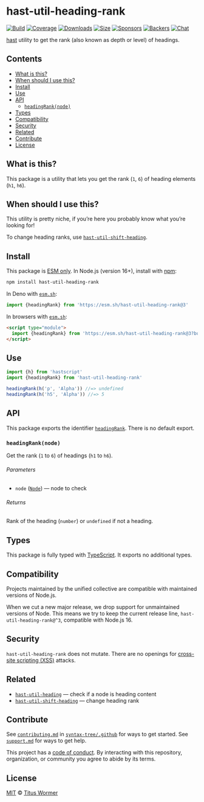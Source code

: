 # hast-util-heading-rank

[![Build][build-badge]][build]
[![Coverage][coverage-badge]][coverage]
[![Downloads][downloads-badge]][downloads]
[![Size][size-badge]][size]
[![Sponsors][sponsors-badge]][collective]
[![Backers][backers-badge]][collective]
[![Chat][chat-badge]][chat]

[hast][] utility to get the rank (also known as depth or level) of headings.

## Contents

*   [What is this?](#what-is-this)
*   [When should I use this?](#when-should-i-use-this)
*   [Install](#install)
*   [Use](#use)
*   [API](#api)
    *   [`headingRank(node)`](#headingranknode)
*   [Types](#types)
*   [Compatibility](#compatibility)
*   [Security](#security)
*   [Related](#related)
*   [Contribute](#contribute)
*   [License](#license)

## What is this?

This package is a utility that lets you get the rank (`1`, `6`) of heading
elements (`h1`, `h6`).

## When should I use this?

This utility is pretty niche, if you’re here you probably know what you’re
looking for!

To change heading ranks, use
[`hast-util-shift-heading`][hast-util-shift-heading].

## Install

This package is [ESM only][esm].
In Node.js (version 16+), install with [npm][]:

```sh
npm install hast-util-heading-rank
```

In Deno with [`esm.sh`][esmsh]:

```js
import {headingRank} from 'https://esm.sh/hast-util-heading-rank@3'
```

In browsers with [`esm.sh`][esmsh]:

```html
<script type="module">
  import {headingRank} from 'https://esm.sh/hast-util-heading-rank@3?bundle'
</script>
```

## Use

```js
import {h} from 'hastscript'
import {headingRank} from 'hast-util-heading-rank'

headingRank(h('p', 'Alpha')) //=> undefined
headingRank(h('h5', 'Alpha')) //=> 5
```

## API

This package exports the identifier [`headingRank`][api-heading-rank].
There is no default export.

### `headingRank(node)`

Get the rank (`1` to `6`) of headings (`h1` to `h6`).

###### Parameters

*   `node` ([`Node`][node])
    — node to check

###### Returns

Rank of the heading (`number`) or `undefined` if not a heading.

## Types

This package is fully typed with [TypeScript][].
It exports no additional types.

## Compatibility

Projects maintained by the unified collective are compatible with maintained
versions of Node.js.

When we cut a new major release, we drop support for unmaintained versions of
Node.
This means we try to keep the current release line,
`hast-util-heading-rank@^3`, compatible with Node.js 16.

## Security

`hast-util-heading-rank` does not mutate.
There are no openings for [cross-site scripting (XSS)][xss] attacks.

## Related

*   [`hast-util-heading`](https://github.com/syntax-tree/hast-util-heading)
    — check if a node is heading content
*   [`hast-util-shift-heading`](https://github.com/syntax-tree/hast-util-heading)
    — change heading rank

## Contribute

See [`contributing.md`][contributing] in [`syntax-tree/.github`][health] for
ways to get started.
See [`support.md`][support] for ways to get help.

This project has a [code of conduct][coc].
By interacting with this repository, organization, or community you agree to
abide by its terms.

## License

[MIT][license] © [Titus Wormer][author]

<!-- Definition -->

[build-badge]: https://github.com/syntax-tree/hast-util-heading-rank/workflows/main/badge.svg

[build]: https://github.com/syntax-tree/hast-util-heading-rank/actions

[coverage-badge]: https://img.shields.io/codecov/c/github/syntax-tree/hast-util-heading-rank.svg

[coverage]: https://codecov.io/github/syntax-tree/hast-util-heading-rank

[downloads-badge]: https://img.shields.io/npm/dm/hast-util-heading-rank.svg

[downloads]: https://www.npmjs.com/package/hast-util-heading-rank

[size-badge]: https://img.shields.io/badge/dynamic/json?label=minzipped%20size&query=$.size.compressedSize&url=https://deno.bundlejs.com/?q=hast-util-heading-rank

[size]: https://bundlejs.com/?q=hast-util-heading-rank

[sponsors-badge]: https://opencollective.com/unified/sponsors/badge.svg

[backers-badge]: https://opencollective.com/unified/backers/badge.svg

[collective]: https://opencollective.com/unified

[chat-badge]: https://img.shields.io/badge/chat-discussions-success.svg

[chat]: https://github.com/syntax-tree/unist/discussions

[npm]: https://docs.npmjs.com/cli/install

[esm]: https://gist.github.com/sindresorhus/a39789f98801d908bbc7ff3ecc99d99c

[esmsh]: https://esm.sh

[typescript]: https://www.typescriptlang.org

[license]: license

[author]: https://wooorm.com

[health]: https://github.com/syntax-tree/.github

[contributing]: https://github.com/syntax-tree/.github/blob/main/contributing.md

[support]: https://github.com/syntax-tree/.github/blob/main/support.md

[coc]: https://github.com/syntax-tree/.github/blob/main/code-of-conduct.md

[hast]: https://github.com/syntax-tree/hast

[node]: https://github.com/syntax-tree/hast#nodes

[xss]: https://en.wikipedia.org/wiki/Cross-site_scripting

[hast-util-shift-heading]: https://github.com/syntax-tree/hast-util-shift-heading

[api-heading-rank]: [[headingranknode]]
